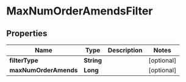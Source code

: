 

# MaxNumOrderAmendsFilter


## Properties

| Name | Type | Description | Notes |
|------------ | ------------- | ------------- | -------------|
|**filterType** | **String** |  |  [optional] |
|**maxNumOrderAmends** | **Long** |  |  [optional] |



